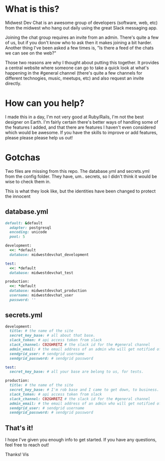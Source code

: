 # What is this?
Midwest Dev Chat is an awesome group of developers (software, web, etc) from the midwest who hang out daily using the great Slack messaging app. 

Joining the chat group requires an invite from an admin. There's quite a few of us, but if you don't know who to ask then it makes joining a bit harder.
Another thing I've been asked a few times is, "Is there a feed of the chats we can see on the web?"

Those two reasons are why I thought about putting this together. It provides a central website where someone can go to take a quick look at what's happening in the #general channel (there's quite a few channels for different technogies, music, meetups, etc) and also request an invite directly. 

# How can you help?
I made this in a day, I'm not very good at Ruby/Rails, I'm not the best designer on Earth. 
I'm fairly certain there's better ways of handling some of the features I added, and that there are features I haven't even considered which would be awesome. 
If you have the skills to improve or add features, please please please help us out!

# Gotchas
Two files are missing from this repo. The database.yml and secrets.yml from the config folder.
They have, um.. secrets, so I didn't think it would be wise to check them in. 

This is what they look like, but the identities have been changed to protect the innocent

## database.yml
```ruby
default: &default
  adapter: postgresql
  encoding: unicode
  pool: 5

development:
  <<: *default
  database: midwestdevchat_development

test:
  <<: *default
  database: midwestdevchat_test

production:
  <<: *default
  database: midwestdevchat_production
  username: midwestdevchat_user
  password: ''
```

## secrets.yml
```ruby
development:
  title: # the name of the site
  secret_key_base: # all about that base.
  slack_token: # api access token from slack
  slack_channel: C02GHRETZ # the slack id for the #general channel 
  admin_email: # the email address of an admin who will get notified of a new member request
  sendgrid_user: # sendgrid username
  sendgrid_password: # sendgrid password

test:
  secret_key_base: # all your base are belong to us, for tests.

production:
  title: # the name of the site
  secret_key_base: # I'm rob base and I came to get down, to business.
  slack_token: # api access token from slack
  slack_channel: C02GHRETZ # the slack id for the #general channel 
  admin_email: # the email address of an admin who will get notified of a new member request
  sendgrid_user: # sendgrid username
  sendgrid_password: # sendgrid password
```

## That's it!

I hope I've given you enough info to get started. 
If you have any questions, feel free to reach out!

Thanks!
Vis
